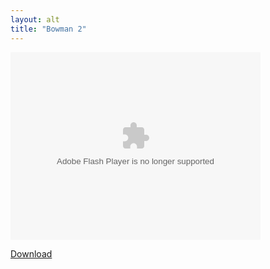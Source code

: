 ```yaml
---
layout: alt
title: "Bowman 2"
---
```


<object width="100" height="100">
    <embed src="src/bowman2.swf" flashvars="" base="" quality="high" allowscriptaccess="always" allowfullscreen="true" wmode="window" width="400" height="300" type="application/x-shockwave-flash" pluginspage="http://www.macromedia.com/go/getflashplayer">
</object>

<br>

<a href="src/bowman2.swf" download class="btn btn-secondary">Download</a>